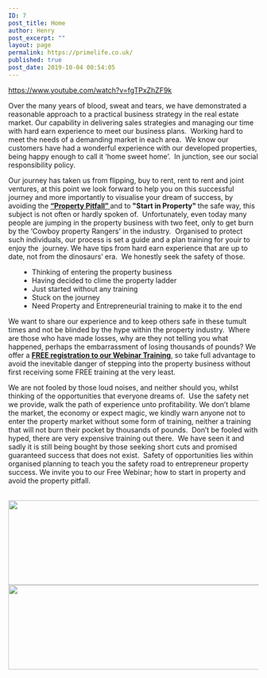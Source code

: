 ```yaml
---
ID: 7
post_title: Home
author: Henry
post_excerpt: ""
layout: page
permalink: https://primelife.co.uk/
published: true
post_date: 2019-10-04 00:54:05
---
```

https://www.youtube.com/watch?v=fgTPxZhZF9k<p>Over the many years of blood, sweat and tears, we have demonstrated a reasonable approach to a practical business strategy in the real estate market. Our capability in delivering sales strategies and managing our time with hard earn experience to meet our business plans.  Working hard to meet the needs of a demanding market in each area.  We know our customers have had a wonderful experience with our developed properties, being happy enough to call it ‘home sweet home’.  In junction, see our social responsibility policy.</p><p>Our journey has taken us from flipping, buy to rent, rent to rent and joint ventures, at this point we look forward to help you on this successful journey and more importantly to visualise your dream of success, by avoiding the <a href="http://propertypitfall.co.uk/"><strong>“Property Pitfall” </strong></a>and to<strong> "Start in Property" </strong>the safe way, this subject is not often or hardly spoken of.  Unfortunately, even today many people are jumping in the property business with two feet, only to get burn by the ‘Cowboy property Rangers’ in the industry.  Organised to protect such individuals, our process is set a guide and a plan training for youir to enjoy the  journey. We have tips from hard earn experience that are up to date, not from the dinosaurs’ era.  We honestly seek the safety of those.</p><ul><li style="list-style-type: none;"><ul type="disc"><li>Thinking of entering the property business</li><li>Having decided to clime the property ladder</li><li>Just started without any training</li><li>Stuck on the journey</li><li>Need Property and Entrepreneurial training to make it to the end</li></ul></li></ul><p>We want to share our experience and to keep others safe in these tumult times and not be blinded by the hype within the property industry.  Where are those who have made losses, why are they not telling you what happened, perhaps the embarrassment of losing thousands of pounds? We offer a <a href="http://primelife.co.uk/web-binar"><b>FREE registration to our Webinar Training</b></a>, so take full advantage to avoid the inevitable danger of stepping into the property business without first receiving some FREE training at the very least.</p><p>We are not fooled by those loud noises, and neither should you, whilst thinking of the opportunities that everyone dreams of.  Use the safety net we provide, walk the path of experience unto profitability. We don’t blame the market, the economy or expect magic, we kindly warn anyone not to enter the property market without some form of training, neither a training that will not burn their pocket by thousands of pounds.  Don’t be fooled with hyped, there are very expensive training out there.  We have seen it and sadly it is still being bought by those seeking short cuts and promised guaranteed success that does not exist.  Safety of opportunities lies within organised planning to teach you the safety road to entrepreneur property success. We invite you to our Free Webinar; how to start in property and avoid the property pitfall.</p>		
										<img width="1180" height="170" src="https://primelife.co.uk/wp-content/uploads/2019/12/Diseño-sin-título-2-1.png" alt="" srcset="https://i1.wp.com/primelife.co.uk/wp-content/uploads/2019/12/Diseño-sin-título-2-1.png?w=1180&amp;ssl=1 1180w, https://i1.wp.com/primelife.co.uk/wp-content/uploads/2019/12/Diseño-sin-título-2-1.png?resize=300%2C43&amp;ssl=1 300w, https://i1.wp.com/primelife.co.uk/wp-content/uploads/2019/12/Diseño-sin-título-2-1.png?resize=1024%2C148&amp;ssl=1 1024w, https://i1.wp.com/primelife.co.uk/wp-content/uploads/2019/12/Diseño-sin-título-2-1.png?resize=768%2C111&amp;ssl=1 768w, https://i1.wp.com/primelife.co.uk/wp-content/uploads/2019/12/Diseño-sin-título-2-1.png?resize=1170%2C170&amp;ssl=1 1170w" sizes="(max-width: 1180px) 100vw, 1180px" />											
										<img width="1180" height="170" src="https://primelife.co.uk/wp-content/uploads/2019/12/Diseño-sin-título-2-1.png" alt="" srcset="https://i1.wp.com/primelife.co.uk/wp-content/uploads/2019/12/Diseño-sin-título-2-1.png?w=1180&amp;ssl=1 1180w, https://i1.wp.com/primelife.co.uk/wp-content/uploads/2019/12/Diseño-sin-título-2-1.png?resize=300%2C43&amp;ssl=1 300w, https://i1.wp.com/primelife.co.uk/wp-content/uploads/2019/12/Diseño-sin-título-2-1.png?resize=1024%2C148&amp;ssl=1 1024w, https://i1.wp.com/primelife.co.uk/wp-content/uploads/2019/12/Diseño-sin-título-2-1.png?resize=768%2C111&amp;ssl=1 768w, https://i1.wp.com/primelife.co.uk/wp-content/uploads/2019/12/Diseño-sin-título-2-1.png?resize=1170%2C170&amp;ssl=1 1170w" sizes="(max-width: 1180px) 100vw, 1180px" />